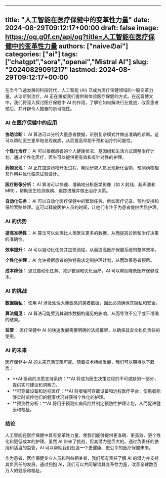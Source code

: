 
---
title: "人工智能在医疗保健中的变革性力量"
date: 2024-08-29T09:12:17+00:00
draft: false
image: https://og.g0f.cn/api/og?title=人工智能在医疗保健中的变革性力量
authors: ["naiveのai"]
categories: ["ai"]
tags: ["chatgpt","sora","openai","Mistral AI"]
slug: "20240829091217"
lastmod: 2024-08-29T09:12:17+00:00
---
在当今飞速发展的科技时代，人工智能 (AI) 已成为医疗保健领域的一股变革力量。从诊断到治疗，AI 正在重塑我们提供和体验医疗保健的方式。在这篇博文中，我们将深入探讨医疗保健中 AI 的作用，了解它如何解决行业挑战，改善患者预后，并开辟令人振奋的新可能性。

### AI 在医疗保健中的应用

**协助诊断：**
AI 算法可以分析大量患者数据，识别复杂模式并做出准确的诊断。这可以帮助医生更早地发现疾病，从而提高早期干预和治疗的可能性。

**个性化治疗：**
AI 可以根据患者的个人健康状况、基因组和生活方式调整治疗计划。通过个性化医疗，医生可以提供更有效和有针对性的护理。

**药物发现：**
AI 正在加速药物开发过程，帮助研究人员发现新化合物、预测药物相互作用并优化临床试验设计。

**医疗影像分析：**
AI 算法可以快速、准确地分析医学影像（如 X 射线、超声波和 MRI），帮助医生检测疾病、跟踪进展并做出治疗决策。

**自动化任务：**
AI 可以自动化医疗保健中的繁琐任务，例如医疗记录、预约安排和保险索赔处理。这可以释放医护人员的时间，让他们专注于为患者提供优质护理。

### AI 的优势

**提高准确性：**
AI 算法可以处理比人类医生更多的数据，从而提高诊断和治疗决策的准确性。

**效率提升：**
AI 可以自动化任务并加快流程，从而提高医疗保健系统的整体效率。

**个性化护理：**
AI 允许根据患者的独特需求定制护理计划，从而改善患者预后。

**成本降低：**
通过自动化任务、减少错误和优化治疗，AI 可以帮助降低医疗保健成本。

### AI 的挑战

**数据隐私：**
使用 AI 涉及处理大量敏感的患者数据，因此必须确保其隐私和安全。

**算法偏见：**
AI 算法可能受到其训练数据的偏见的影响，从而导致不公平或不准确的结果。

**监管：**
医疗保健中 AI 的快速发展需要明确的法规框架，以确保其安全和负责任的使用。

### AI 的未来

医疗保健中 AI 的未来充满无限可能。随着技术持续发展，我们可以期待以下趋势：

* **AI 驱动的决策支持系统：**AI 将成为医生决策过程的不可或缺的一部分，提供实时建议和洞察力。
* **可穿戴设备和远程医疗：**AI 将增强可穿戴设备和远程医疗平台，使患者能够实时监控他们的健康状况并获得个性化的护理。
* **预测性分析：**AI 将用于预测疾病风险并制定预防性护理计划，从而促进健康和福祉。

### 结论

人工智能在医疗保健中具有变革性力量，使我们能够提供更准确、更高效、更个性化和更低成本的护理。虽然 AI 带来了挑战，但其潜力是巨大的。通过负责任的使用和适当的监管，AI 可以帮助我们创造一个更健康、更公平的医疗保健未来。

作为患者、医疗保健专业人员和利益相关者，我们都有责任了解 AI 的潜力并支持其负责任的发展。通过拥抱 AI，我们可以共同解锁其变革性力量，改善全球数百万人的健康和福祉。